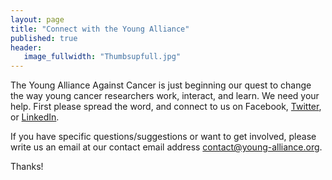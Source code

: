 ```yaml
---
layout: page
title: "Connect with the Young Alliance"
published: true
header:
   image_fullwidth: "Thumbsupfull.jpg"
---
```


The Young Alliance Against Cancer is just beginning our quest to change the way young cancer researchers work, interact, and learn.  We need your help.  First please spread the word, and connect to us on Facebook, <a href="https://twitter.com/youngallianceAC" target="_blank">Twitter</a>, or <a href="https://de.linkedin.com/pub/young-alliance-against-cancer/108/1b3/9a2" target="_blank">LinkedIn</a>.

If you have specific questions/suggestions or want to get involved, please write us an email at our contact email address <a href="mailto:contact@young-alliance.org">contact&#x40;young-alliance.org</a>.  



Thanks!
